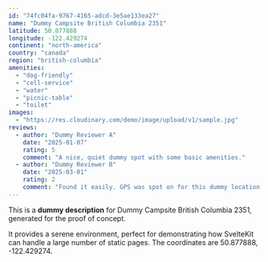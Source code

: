 ```yaml
---
id: "74fc04fa-9767-4165-adcd-3e5ae133ea27"
name: "Dummy Campsite British Columbia 2351"
latitude: 50.877888
longitude: -122.429274
continent: "north-america"
country: "canada"
region: "british-columbia"
amenities:
  - "dog-friendly"
  - "cell-service"
  - "water"
  - "picnic-table"
  - "toilet"
images:
  - "https://res.cloudinary.com/demo/image/upload/v1/sample.jpg"
reviews:
  - author: "Dummy Reviewer A"
    date: "2025-01-07"
    rating: 5
    comment: "A nice, quiet dummy spot with some basic amenities."
  - author: "Dummy Reviewer B"
    date: "2025-03-01"
    rating: 2
    comment: "Found it easily. GPS was spot on for this dummy location."
---
```


This is a **dummy description** for Dummy Campsite British Columbia 2351, generated for the proof of concept.

It provides a serene environment, perfect for demonstrating how SvelteKit can handle a large number of static pages. The coordinates are 50.877888, -122.429274.
